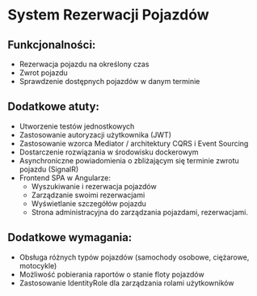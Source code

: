 # System Rezerwacji Pojazdów

## Funkcjonalności:
- Rezerwacja pojazdu na określony czas
- Zwrot pojazdu
- Sprawdzenie dostępnych pojazdów w danym terminie

## Dodatkowe atuty:
- Utworzenie testów jednostkowych
- Zastosowanie autoryzacji użytkownika (JWT)
- Zastosowanie wzorca Mediator / architektury CQRS i Event Sourcing
- Dostarczenie rozwiązania w środowisku dockerowym
- Asynchroniczne powiadomienia o zbliżającym się terminie zwrotu pojazdu (SignalR)
- Frontend SPA w Angularze:
    - Wyszukiwanie i rezerwacja pojazdów
    - Zarządzanie swoimi rezerwacjami
    - Wyświetlanie szczegółów pojazdu
    - Strona administracyjna do zarządzania pojazdami, rezerwacjami.

## Dodatkowe wymagania:
- Obsługa różnych typów pojazdów (samochody osobowe, ciężarowe, motocykle)
- Możliwość pobierania raportów o stanie floty pojazdów
- Zastosowanie IdentityRole dla zarządzania rolami użytkowników
